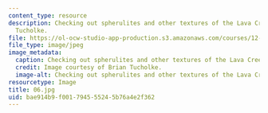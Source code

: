 ```yaml
---
content_type: resource
description: Checking out spherulites and other textures of the Lava Creek Tuff. Brian
  Tucholke.
file: https://ol-ocw-studio-app-production.s3.amazonaws.com/courses/12-753-geodynamics-seminar-spring-2001/bae914b9f001794555245b76a4e2f362_06.jpg
file_type: image/jpeg
image_metadata:
  caption: Checking out spherulites and other textures of the Lava Creek Tuff.
  credit: Image courtesy of Brian Tucholke.
  image-alt: Checking out spherulites and other textures of the Lava Creek Tu
resourcetype: Image
title: 06.jpg
uid: bae914b9-f001-7945-5524-5b76a4e2f362
---
```

